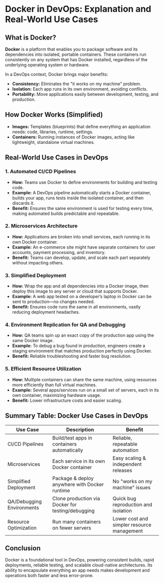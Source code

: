 # Docker in DevOps: Explanation and Real-World Use Cases

## What is Docker?

**Docker** is a platform that enables you to package software and its dependencies into isolated, portable containers. These containers run consistently on any system that has Docker installed, regardless of the underlying operating system or hardware. 

In a DevOps context, Docker brings major benefits:
- **Consistency:** Eliminates the "it works on my machine" problem.
- **Isolation:** Each app runs in its own environment, avoiding conflicts.
- **Portability:** Move applications easily between development, testing, and production.

## How Docker Works (Simplified)

- **Images:** Templates (blueprints) that define everything an application needs: code, libraries, runtime, settings.
- **Containers:** Running instances of Docker images, acting like lightweight, standalone virtual machines.

## Real-World Use Cases in DevOps

### 1. Automated CI/CD Pipelines

- **How:** Teams use Docker to define environments for building and testing code.
- **Example:** A DevOps pipeline automatically starts a Docker container, builds your app, runs tests inside the isolated container, and then discards it.
- **Benefit:** Ensures the same environment is used for testing every time, making automated builds predictable and repeatable.

### 2. Microservices Architecture

- **How:** Applications are broken into small services, each running in its own Docker container.
- **Example:** An e-commerce site might have separate containers for user accounts, payment processing, and inventory.
- **Benefit:** Teams can develop, update, and scale each part separately without impacting others.

### 3. Simplified Deployment

- **How:** Wrap the app and all dependencies into a Docker image, then deploy this image to any server or cloud that supports Docker.
- **Example:** A web app tested on a developer’s laptop in Docker can be sent to production—no changes needed.
- **Benefit:** Ensures code runs the same in all environments, vastly reducing deployment headaches.

### 4. Environment Replication for QA and Debugging

- **How:** QA teams spin up an exact copy of the production app using the same Docker image.
- **Example:** To debug a bug found in production, engineers create a staging environment that matches production perfectly using Docker.
- **Benefit:** Reliable troubleshooting and faster bug resolution.

### 5. Efficient Resource Utilization

- **How:** Multiple containers can share the same machine, using resources more efficiently than full virtual machines.
- **Example:** Several apps/services run on a small set of servers, each in its own container, maximizing hardware usage.
- **Benefit:** Lower infrastructure costs and easier scaling.

## Summary Table: Docker Use Cases in DevOps

| Use Case                        | Description                                               | Benefit                                     |
|----------------------------------|----------------------------------------------------------|---------------------------------------------|
| CI/CD Pipelines                  | Build/test apps in containers automatically              | Reliable, repeatable automation             |
| Microservices                    | Each service in its own Docker container                 | Easy scaling & independent releases         |
| Simplified Deployment            | Package & deploy anywhere with Docker runtime            | No "works on my machine" issues             |
| QA/Debugging Environments        | Clone production via Docker for testing/debugging        | Quick bug reproduction and isolation        |
| Resource Optimization            | Run many containers on fewer servers                     | Lower cost and simpler resource management  |

## Conclusion

Docker is a foundational tool in DevOps, powering consistent builds, rapid deployments, reliable testing, and scalable cloud-native architectures. Its ability to encapsulate everything an app needs makes development and operations both faster and less error-prone.
